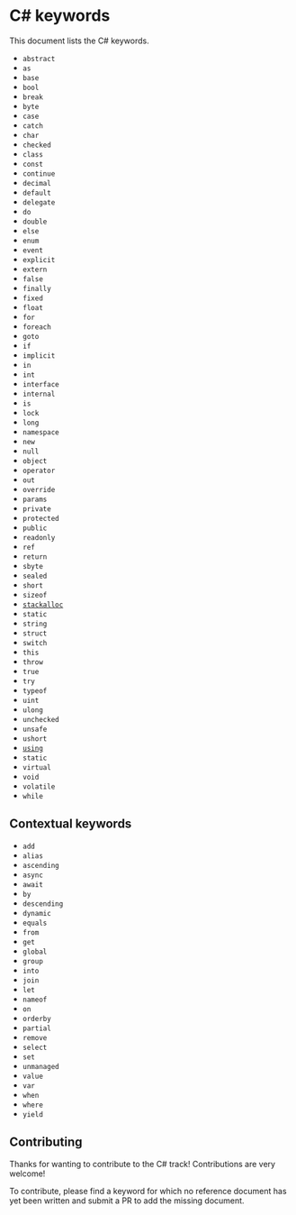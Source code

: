 # C&#35; keywords

This document lists the C# keywords.

- `abstract`
- `as`
- `base`
- `bool`
- `break`
- `byte`
- `case`
- `catch`
- `char`
- `checked`
- `class`
- `const`
- `continue`
- `decimal`
- `default`
- `delegate`
- `do`
- `double`
- `else`
- `enum`
- `event`
- `explicit`
- `extern`
- `false`
- `finally`
- `fixed`
- `float`
- `for`
- `foreach`
- `goto`
- `if`
- `implicit`
- `in`
- `int`
- `interface`
- `internal`
- `is`
- `lock`
- `long`
- `namespace`
- `new`
- `null`
- `object`
- `operator`
- `out`
- `override`
- `params`
- `private`
- `protected`
- `public`
- `readonly`
- `ref`
- `return`
- `sbyte`
- `sealed`
- `short`
- `sizeof`
- [`stackalloc`][stackalloc]
- `static`
- `string`
- `struct`
- `switch`
- `this`
- `throw`
- `true`
- `try`
- `typeof`
- `uint`
- `ulong`
- `unchecked`
- `unsafe`
- `ushort`
- [`using`][using]
- `static`
- `virtual`
- `void`
- `volatile`
- `while`

## Contextual keywords

- `add`
- `alias`
- `ascending`
- `async`
- `await`
- `by`
- `descending`
- `dynamic`
- `equals`
- `from`
- `get`
- `global`
- `group`
- `into`
- `join`
- `let`
- `nameof`
- `on`
- `orderby`
- `partial`
- `remove`
- `select`
- `set`
- `unmanaged`
- `value`
- `var`
- `when`
- `where`
- `yield`

## Contributing

Thanks for wanting to contribute to the C# track! Contributions are very welcome!

To contribute, please find a keyword for which no reference document has yet been written and submit a PR to add the missing document.

[using]: ./using.md
[stackalloc]: ./stackalloc.md
